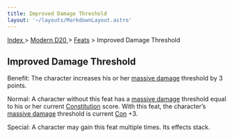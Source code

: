 ```yaml
---
title: Improved Damage Threshold
layout: '~/layouts/MarkdownLayout.astro'
---
```


[ Index ](/) > [ Modern D20 ](/modern.d20.srd) > [Feats](/modern.d20.srd/feats) > Improved Damage Threshold

## Improved Damage Threshold

Benefit: The character increases his or her [massive damage](/modern.d20.srd/combat/death.dying.healing) threshold by 3 points.

Normal: A character without this feat has a [massive damage](/modern.d20.srd/combat/death.dying.healing) threshold equal to his or
her current [Constitution](/modern.d20.srd/basics/ability.scores) score. With
this feat, the character’s [massive damage](/modern.d20.srd/combat/death.dying.healing) threshold is current
[Con](/modern.d20.srd/basics/ability.scores) +3.

Special: A character may gain this feat multiple times. Its effects stack.

